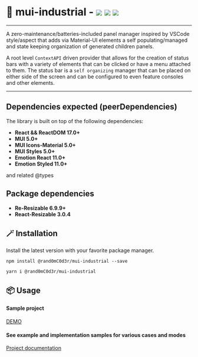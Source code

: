 # 📑 mui-industrial - ![](https://img.shields.io/npm/v/mui-industrial)  ![](https://img.shields.io/bundlephobia/min/mui-industrial) ![](https://img.shields.io/node/v/mui-industrial)

---


A zero-maintenance/batteries-included panel manager inspired by VSCode style/aspect that adds via Material-UI elements a self populating/managed and state keeping organization of generated children panels.

A root level ```ContextAPI``` driven provider that allows for the creation of status bars with a variety of elements that can be clicked or have a menu attached to them. The status bar is a ```self organizing``` manager that can be placed on either side of the screen and can be configured to even feature consoles and other elements.

---
## Dependencies expected (peerDependencies)

The library is built on top of the following dependencies:
 - **React && ReactDOM 17.0+**
 - **MUI 5.0+**
 - **MUI Icons-Material 5.0+**
 - **MUI Styles 5.0+**
 - **Emotion React 11.0+**
 - **Emotion Styled 11.0+**

 and related @types

 ## Package dependencies

  - **Re-Resizable 6.9.9+**
  - **React-Resizable 3.0.4**


## 🪄 Installation

Install the latest version with your favorite package manager.


```
npm install @rand0mC0d3r/mui-industrial --save
```

```
yarn i @rand0mC0d3r/mui-industrial
```

## 📦 Usage

#### Sample project

[DEMO](https://rand0mc0d3r.github.io/mui-status-helper/)

#### See example and implementation samples for various cases and modes

[Project documentation](https://github.com/rand0mC0d3r/mui-status-helper#readme)
